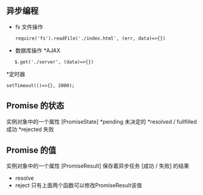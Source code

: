 ## 异步编程
* fs 文件操作
    ```
    require('fs').readFile('./index.html', (err, data)=>{})
    ```
* 数据库操作
*AJAX
 ```
    $.get('./server', (data)=>{})
 ```
 *定时器
 ```
 setTimeout(()=>{}, 2000);
 ```

## Promise 的状态
 实例对象中的一个属性 [PromiseState]
 *pending 未决定的
 *resolved / fullfilled 成功
 *rejected 失败

## Promise 的值
 实例对象中的一个属性 [PromiseResult]
 保存着异步任务 [成功 / 失败] 的结果
 * resolve
 * reject
 只有上面两个函数可以修改PromiseResult该值